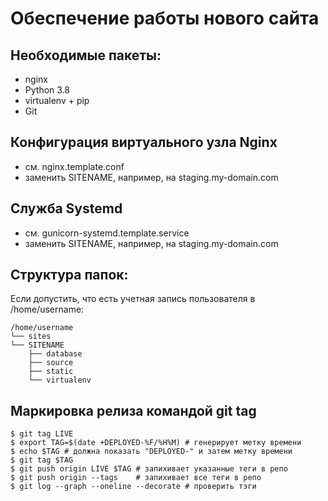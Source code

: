 Обеспечение работы нового сайта
================================
## Необходимые пакеты:
* nginx
* Python 3.8
* virtualenv + pip
* Git

## Конфигурация виртуального узла Nginx

* см. nginx.template.conf
* заменить SITENAME, например, на staging.my-domain.com

## Служба Systemd

* см. gunicorn-systemd.template.service
* заменить SITENAME, например, на staging.my-domain.com

## Структура папок:
Если допустить, что есть учетная запись пользователя в /home/username:

    /home/username
    └── sites
    └── SITENAME
        ├── database
        ├── source
        ├── static
        └── virtualenv

## Маркировка релиза командой git tag
    $ git tag LIVE
    $ export TAG=$(date +DEPLOYED-%F/%H%M) # генерирует метку времени
    $ echo $TAG # должна показать "DEPLOYED-" и затем метку времени
    $ git tag $TAG
    $ git push origin LIVE $TAG # запихивает указанные теги в репо
    $ git push origin --tags    # запихивает все теги в репо
    $ git log --graph --oneline --decorate # проверить тэги